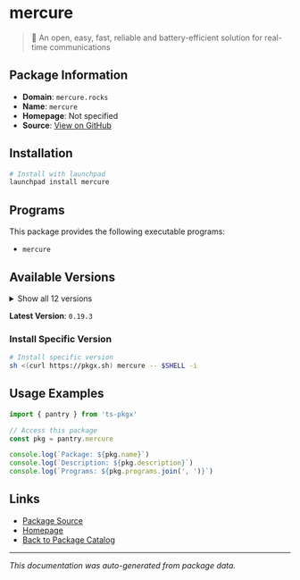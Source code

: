 # mercure

> 🪽 An open, easy, fast, reliable and battery-efficient solution for real-time communications

## Package Information

- **Domain**: `mercure.rocks`
- **Name**: `mercure`
- **Homepage**: Not specified
- **Source**: [View on GitHub](https://github.com/pkgxdev/pantry/tree/main/projects/mercure.rocks/package.yml)

## Installation

```bash
# Install with launchpad
launchpad install mercure
```

## Programs

This package provides the following executable programs:

- `mercure`

## Available Versions

<details>
<summary>Show all 12 versions</summary>

- `0.19.3`, `0.19.2`, `0.19.1`, `0.19.0`, `0.18.4`
- `0.18.3`, `0.18.2`, `0.18.1`, `0.18.0`, `0.17.1`
- `0.17.0`, `0.16.3`

</details>

**Latest Version**: `0.19.3`

### Install Specific Version

```bash
# Install specific version
sh <(curl https://pkgx.sh) mercure -- $SHELL -i
```

## Usage Examples

```typescript
import { pantry } from 'ts-pkgx'

// Access this package
const pkg = pantry.mercure

console.log(`Package: ${pkg.name}`)
console.log(`Description: ${pkg.description}`)
console.log(`Programs: ${pkg.programs.join(', ')}`)
```

## Links

- [Package Source](https://github.com/pkgxdev/pantry/tree/main/projects/mercure.rocks/package.yml)
- [Homepage](#)
- [Back to Package Catalog](../../package-catalog.md)

---

*This documentation was auto-generated from package data.*
